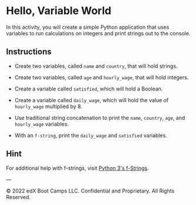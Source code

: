 # Hello, Variable World

In this activity, you will create a simple Python application that uses variables to run calculations on integers and print strings out to the console.

## Instructions

* Create two variables, called `name` and `country`, that will hold strings.

* Create two variables, called `age` and `hourly_wage`, that will hold integers.

* Create a variable called `satisfied`, which will hold a Boolean.

* Create a variable called `daily_wage`, which will hold the value of `hourly_wage` multiplied by 8.

* Use traditional string concatenation to print the `name`, `country`, `age`, and `hourly_wage` variables.

* With an `f-string`, print the `daily_wage` and `satisfied` variables.

## Hint

For additional help with f-strings, visit [Python 3's f-Strings](https://realpython.com/python-f-strings/).

—

© 2022 edX Boot Camps LLC. Confidential and Proprietary. All Rights Reserved.
